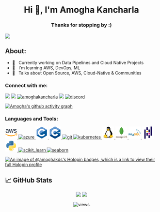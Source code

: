 <h1 align="middle">Hi 👋, I'm Amogha Kancharla</h1>
<h3 align="center"> Thanks for stopping by :) </h3>
<img align="center" src="https://media1.giphy.com/media/JqmupuTVZYaQX5s094/giphy.gif?cid=ecf05e478a1rjmg11u357eyxt3tvdhydhp7naishbfiheezm&ep=v1_gifs_search&rid=giphy.gif&ct=g" width="750">

<h2 align="left"> About:</h2>
 

- 🤔 &nbsp; Currently working on Data Pipelines and Cloud Native Projects
- 🌱 &nbsp; I'm learning AWS, DevOps, ML
- 💬 &nbsp; Talks about Open Source, AWS, Cloud-Native & Communities


<h3 align="left">Connect with me:</h3>
<p align="left">

[![](https://img.shields.io/badge/LinkedIn-0077B5?style=for-the-badge&logo=linkedin&logoColor=white)](https://linkedin.com/in/amoghakancharla)
[![](https://img.shields.io/badge/Twitter-%231DA1F2.svg?logo=Twitter&logoColor=white)](https://twitter.com/amoghak17)
<a href="https://amoghak17.hashnode.dev/" target="_blank"><img src="https://img.shields.io/badge/Hashnode-2962FF?style=for-the-badge&logo=hashnode&logoColor=white" alt="amoghakancharla" /></a>
[![](https://img.shields.io/badge/-LeetCode-FFA116?style=for-the-badge&logo=LeetCode&logoColor=black)](https://leetcode.com/amoghakancharla/)
</a> <a href="https://discord.gg/jqXk99pR" target="_blank"><img src="https://img.shields.io/badge/Discord-7289DA?style=for-the-badge&logo=discord&logoColor=white" alt="discord" /></a>

 
 



[![Amogha's  github activity graph](https://github-readme-activity-graph.vercel.app/graph?username=amoghakancharla&theme=dracula)](https://github.com/amoghak-ds/github-readme-activity-graph)
  
<h3 align="left">Languages and Tools:</h3>
<p align="left"> <a href="https://aws.amazon.com" target="_blank" rel="noreferrer"> <img src="https://raw.githubusercontent.com/devicons/devicon/master/icons/amazonwebservices/amazonwebservices-original-wordmark.svg" alt="aws" width="40" height="40"/> </a> <a href="https://azure.microsoft.com/en-in/" target="_blank" rel="noreferrer"> <img src="https://www.vectorlogo.zone/logos/microsoft_azure/microsoft_azure-icon.svg" alt="azure" width="40" height="40"/> </a> <a href="https://www.cprogramming.com/" target="_blank" rel="noreferrer"> <img src="https://raw.githubusercontent.com/devicons/devicon/master/icons/c/c-original.svg" alt="c" width="40" height="40"/> </a> <a href="https://www.w3schools.com/cpp/" target="_blank" rel="noreferrer"> <img src="https://raw.githubusercontent.com/devicons/devicon/master/icons/cplusplus/cplusplus-original.svg" alt="cplusplus" width="40" height="40"/> </a> <a href="https://git-scm.com/" target="_blank" rel="noreferrer"> <img src="https://www.vectorlogo.zone/logos/git-scm/git-scm-icon.svg" alt="git" width="40" height="40"/> </a> <a href="https://kubernetes.io" target="_blank" rel="noreferrer"> <img src="https://www.vectorlogo.zone/logos/kubernetes/kubernetes-icon.svg" alt="kubernetes" width="40" height="40"/> </a> <a href="https://www.linux.org/" target="_blank" rel="noreferrer"> <img src="https://raw.githubusercontent.com/devicons/devicon/master/icons/linux/linux-original.svg" alt="linux" width="40" height="40"/> </a> <a href="https://www.mongodb.com/" target="_blank" rel="noreferrer"> <img src="https://raw.githubusercontent.com/devicons/devicon/master/icons/mongodb/mongodb-original-wordmark.svg" alt="mongodb" width="40" height="40"/> </a> <a href="https://www.mysql.com/" target="_blank" rel="noreferrer"> <img src="https://raw.githubusercontent.com/devicons/devicon/master/icons/mysql/mysql-original-wordmark.svg" alt="mysql" width="40" height="40"/> </a> <a href="https://pandas.pydata.org/" target="_blank" rel="noreferrer"> <img src="https://raw.githubusercontent.com/devicons/devicon/2ae2a900d2f041da66e950e4d48052658d850630/icons/pandas/pandas-original.svg" alt="pandas" width="40" height="40"/> </a> <a href="https://www.python.org" target="_blank" rel="noreferrer"> <img src="https://raw.githubusercontent.com/devicons/devicon/master/icons/python/python-original.svg" alt="python" width="40" height="40"/> </a> <a href="https://scikit-learn.org/" target="_blank" rel="noreferrer"> <img src="https://upload.wikimedia.org/wikipedia/commons/0/05/Scikit_learn_logo_small.svg" alt="scikit_learn" width="40" height="40"/> </a> <a href="https://seaborn.pydata.org/" target="_blank" rel="noreferrer"> <img src="https://seaborn.pydata.org/_images/logo-mark-lightbg.svg" alt="seaborn" width="40" height="40"/> </a> </p>

 [![An image of @amoghakds's Holopin badges, which is a link to view their full Holopin profile](https://holopin.me/amoghakds)](https://holopin.io/@amoghakds)
 


 ## 📈 GitHub Stats
<p align="center">
	
  <img width="48%" src="https://github-readme-stats.vercel.app/api?username=amoghakancharla&show_icons=true&theme=tokyonight" />
  <img width="48%" src="https://github-readme-streak-stats.herokuapp.com/?user=amoghakancharla&theme=tokyonight" />
</p>

<div align="center"><img src="https://komarev.com/ghpvc/?username=amoghakancharla&style=circle&color=dd6286" alt="views"/></div>

 
 

<!---
amoghak-ds/amoghak-ds is a ✨ special ✨ repository because its `README.md` (this file) appears on your GitHub profile.
You can click the Preview link to take a look at your changes.
--->


<!--
**amoghakancharla/amoghakancharla** is a ✨ _special_ ✨ repository because its `README.md` (this file) appears on your GitHub profile.

Here are some ideas to get you started:

- 🔭 I’m currently working on ...
- 🌱 I’m currently learning ...
- 👯 I’m looking to collaborate on ...
- 🤔 I’m looking for help with ...
- 💬 Ask me about ...
- 📫 How to reach me: ...
- 😄 Pronouns: ...
- ⚡ Fun fact: ...
-->
